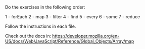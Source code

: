 Do the exercises in the following order:

1 - forEach
2 - map 
3 - filter 
4 - find 
5 - every
6 - some 
7 - reduce 

Follow the instructions in each file.

Check out the docs in:
https://developer.mozilla.org/en-US/docs/Web/JavaScript/Reference/Global_Objects/Array/map